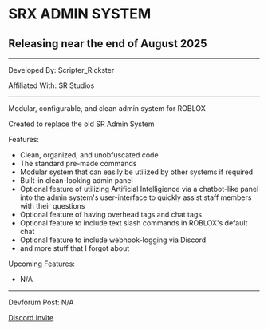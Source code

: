 # SRX ADMIN SYSTEM

## Releasing near the end of August 2025

--------------------------------------------------------

Developed By: Scripter_Rickster

Affiliated With: SR Studios

--------------------------------------------------------

Modular, configurable, and clean admin system for ROBLOX

Created to replace the old SR Admin System

Features:
- Clean, organized, and unobfuscated code
- The standard pre-made commands
- Modular system that can easily be utilized by other systems if required
- Built-in clean-looking admin panel
- Optional feature of utilizing Artificial Intelligience via a chatbot-like panel into the admin system's user-interface to quickly assist staff members with their questions
- Optional feature of having overhead tags and chat tags
- Optional feature to include text slash commands in ROBLOX's default chat
- Optional feature to include webhook-logging via Discord
- and more stuff that I forgot about

Upcoming Features:
- N/A
--------------------------------------------------------

Devforum Post: N/A 

[Discord Invite](https://discord.gg/neTcS23xh7)
